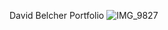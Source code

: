 David Belcher Portfolio
![IMG_9827](https://user-images.githubusercontent.com/106484678/178913571-49bdb59b-4070-40bd-926d-5230a2711a81.jpg)
